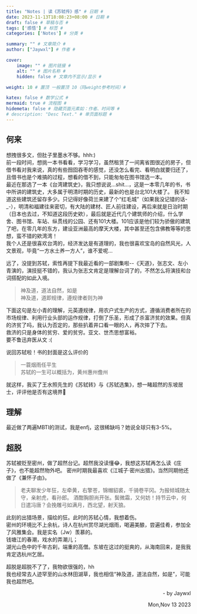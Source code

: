 ```yaml
---
title: "Notes | 读《苏轼传》感" # 日期 #
date: 2023-11-13T18:08:23+08:00 # 日期 #
draft: false # 草稿与否 #
tags: ['感悟'] # 标签 #
categories: ['Notes'] # 分类 #

summary: "" # 文章简介 #
author: ["Jaywxl"] # 作者 #

cover:
    image: "" # 图片链接 #
    alt: "" # 图片名称 #
    hidden: false # 文章内不显示/显示 #

weight: 10 # 置顶 一般置顶 10（同weight参考时间）#

katex: false # 数学公式 #
mermaid: true # 流程图 #
hidemeta: false # 隐藏页面元素如：作者、时间等 #
# description: "Desc Text." # 单页面标题 #
---
```


## 何来
想拽很多文，但肚子里墨水不够。hhh:)  
前一段时间，想挑一本书看看，学习学习，虽然租赁了一间离省图很近的房子，但借书看对我来说，真的有些囫囵吞枣的感觉，还没怎么看完、看明白就要归还了，且借书也是个难搞的过程，想看的借不到，只能匆匆在图书馆选一本。  
最近在那选了一本《台湾建筑史》，我只想说说...shit...，这是一本零几年的书，书中所讲的建筑史，大多属于明清时期的历史，最新的也是台北101大楼了。
我不知道这些建筑还留存多少。只记得好像荷兰来建了个“红毛城”（如果我没记错的话-_-），明清和福建往来密切，有大陆的建材、匠人前往建设，再后来就是日治时期（日本也去过，不知道这段历史欸），最后就是近代几个建筑师的介绍，什么学舍、图书馆、车站、纵贯线的公园、还有101大楼。101应该是他们较为骄傲的建筑了吧，在零几年的东方，建设亚洲最高的摩天大楼，其中甚至还包含佛教等等的思想，蛮不错的欸湾湾！  
我个人还是很喜欢台湾的，经济发达是有道理的，我也很喜欢宝岛的自然风光，人文景观，毕竟“一方水土养一方人”，谁不爱呢...

远了，没提到苏轼，索性再提下我最近看的一部剧集啦--《天道》，张志文、左小青演的，演技挺不错的，我认为张志文肯定是理解台词了的，不然怎么将演技和台词搭配的如此入境。

> 神及道，道法自然，如是  
> 神及道，道即规律，遵规律者则为神

下面这句是左小青的理解，元英遵规律，用农户式生产的方式，遵循消费者所在的市场规律、利用行业头部的运作规律，打倒了乐圣，形成了杀富济贫的效果。但真的济贫了吗，我认为否定的，那些扒着井口看一眼的人，再次摔了下去。  
救济的只是身体的贫穷、爱的贫穷。亚文、世杰思想富裕。  
要不鲁迅弃医从文 :(

说回苏轼啦！书的封面是这么评价的

> 一蓑烟雨任平生  
> 苏轼的一生可以概括为，黄州惠州儋州

就这样，我买了王水照先生的《苏轼转》与《苏轼选集》，想一睹超然的东坡居士，评评他是否有这境界🤣

## 理解
最近做了两遍MBTI的测试，我是enfj，这很稀缺吗？她说全球只有3-5%。

## 超脱
苏轼被贬至密州，做了超然台记。超然我没读懂😂，我想这苏轼再怎么读《庄子》，也不能超然物外吧。
密州时期我最喜欢《江城子·密州出猎》。当然同期他还做了《兼怀子由》。

> 老夫聊发少年狂，左牵黄，右擎苍，锦帽貂裘，千骑卷平冈。为报倾城随太守，亲射虎，看孙郎。
> 酒酣胸胆尚开张。鬓微霜，又何妨！持节云中，何日遣冯唐？会挽雕弓如满月，西北望，射天狼。

此刻的出猎场景，描绘的狂。此时的苏轼心情，我想着伤。  
密州的环境比不上余杭，诗人在杭州赏尽湖光烟雨，喝遍美酿，尝遍佳肴，参加全了风雅集会。我是实名（Jw）羡慕的。  
钱塘江的春潮，戏水的弄潮儿；  
湖光山色中的千年古刹，端重的高僧。东坡在这过的挺爽的，从海南回来，是我我肯定选杭州乞居。

超脱是超脱不了了，我物欲很强的，hh  
我也经常去人迹罕至的山水林田湖草，我也相信“神及道，道法自然，如是”，可能我也超然吧。
<p align="right" > - by Jaywxl</p>
<p align="right" > Mon,Nov 13 2023 </p>
